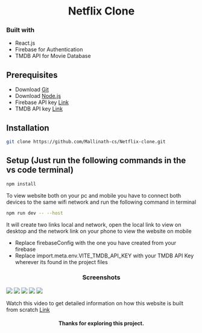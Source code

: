 
<h1 align="center">Netflix Clone</h1>

### Built with
- React.js
- Firebase for Authentication
- TMDB API for Movie Database

## Prerequisites
- Download <a href="https://git-scm.com/downloads">Git</a>
- Download <a href="https://nodejs.org/en/download">Node.js</a>
- Firebase API key <a href="https://www.youtube.com/watch?v=KXZb0QL7Otc">Link</a>
- TMDB API key <a href="https://www.youtube.com/watch?v=FvuaZOK2grY">Link</a>

## Installation
```bash
git clone https://github.com/Mallinath-cs/Netflix-clone.git
```
## Setup (Just run the following commands in the vs code terminal)

```bash
npm install
```
To view website both on your pc and mobile you have to connect both devices to the same wifi network and run the following command in terminal

```bash
npm run dev -- --host
```
It will create two links local and network, open the local link to view on desktop and the network link on your phone to view the website on mobile

- Replace firebaseConfig with the one you have created from your firebase
- Replace import.meta.env.VITE_TMDB_API_KEY with your TMDB API Key wherever its found in the project files

<h3 align="center">Screenshots</h3>
<img src="https://github.com/user-attachments/assets/8ec7094b-dc39-45d8-a5b9-f9b84d26be34"/>
<img src="https://github.com/user-attachments/assets/3511f1d8-729f-4664-9898-e857a9b7bebb" />
<img src="https://github.com/user-attachments/assets/35c65a35-7849-44c9-8392-79466f865337" />
<img src="https://github.com/user-attachments/assets/c1004b2d-e807-4b25-9f45-c168977efd72" />
<img src="https://github.com/user-attachments/assets/22834e9b-73ae-4354-a39b-82e0c000268d" />

Watch this video to get detailed information on how this website is built from scratch <a 
                                                                                         href="https://www.youtube.com/watch?v=YQQD67N5pi0">Link<a/>
                                                                                         
<h4 align="center">Thanks for exploring this project.</h4>
